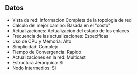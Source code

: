 ## Datos
- Vista de red: Informacion Completa de la topologia de red
- Calculo del mejor camino: Basada en el "costo"
- Actualizaciones: Actualizacion del estado de los enlaces
- Frecuencia de las actualizaciones: Especificas
- Uso de CPU y Memoria: Alto
- Simplicidad: Complejo
- Tiempo de Convergencia: Rapido
- Actualizaciones en la red: Multicast
- Estructura Jerarquica: Si
- Nodo Intermedios: Si